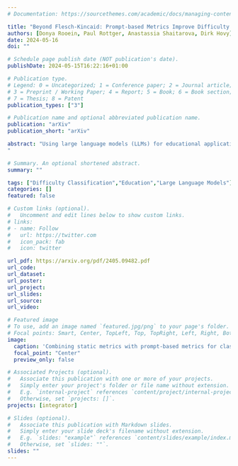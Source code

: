 ```yaml
---
# Documentation: https://sourcethemes.com/academic/docs/managing-content/

title: "Beyond Flesch-Kincaid: Prompt-based Metrics Improve Difficulty Classification of Educational Texts"
authors: [Donya Rooein, Paul Rottger, Anastassia Shaitarova, Dirk Hovy]
date: 2024-05-16
doi: ""

# Schedule page publish date (NOT publication's date).
publishDate: 2024-05-15T16:22:16+01:00

# Publication type.
# Legend: 0 = Uncategorized; 1 = Conference paper; 2 = Journal article;
# 3 = Preprint / Working Paper; 4 = Report; 5 = Book; 6 = Book section;
# 7 = Thesis; 8 = Patent
publication_types: ["3"]

# Publication name and optional abbreviated publication name.
publication: "arXiv"
publication_short: "arXiv"

abstract: "Using large language models (LLMs) for educational applications like dialogue-based teaching is a hot topic. Effective teaching, however, requires teachers to adapt the difficulty of content and explanations to the education level of their students. Even the best LLMs today struggle to do this well. If we want to improve LLMs on this adaptation task, we need to be able to measure adaptation success reliably. However, current Static metrics for text difficulty, like the Flesch-Kincaid Reading Ease score, are known to be crude and brittle. We, therefore, introduce and evaluate a new set of Prompt-based metrics for text difficulty. Based on a user study, we create Prompt-based metrics as inputs for LLMs. They leverage LLM's general language understanding capabilities to capture more abstract and complex features than Static metrics. Regression experiments show that adding our Prompt-based metrics significantly improves text difficulty classification over Static metrics alone. Our results demonstrate the promise of using LLMs to evaluate text adaptation to different education levels.
"

# Summary. An optional shortened abstract.
summary: ""

tags: ["Difficulty Classification","Education","Large Language Models"]
categories: []
featured: false

# Custom links (optional).
#   Uncomment and edit lines below to show custom links.
# links:
# - name: Follow
#   url: https://twitter.com
#   icon_pack: fab
#   icon: twitter

url_pdf: https://arxiv.org/pdf/2405.09482.pdf
url_code: 
url_dataset:
url_poster:
url_project:
url_slides:
url_source:
url_video:

# Featured image
# To use, add an image named `featured.jpg/png` to your page's folder.
# Focal points: Smart, Center, TopLeft, Top, TopRight, Left, Right, BottomLeft, Bottom, BottomRight.
image:
  caption: 'Combining static metrics with prompt-based metrics for classifying the difficulty of educational texts.'
  focal_point: "Center"
  preview_only: false

# Associated Projects (optional).
#   Associate this publication with one or more of your projects.
#   Simply enter your project's folder or file name without extension.
#   E.g. `internal-project` references `content/project/internal-project/index.md`.
#   Otherwise, set `projects: []`.
projects: [integrator]

# Slides (optional).
#   Associate this publication with Markdown slides.
#   Simply enter your slide deck's filename without extension.
#   E.g. `slides: "example"` references `content/slides/example/index.md`.
#   Otherwise, set `slides: ""`.
slides: ""
---
```

